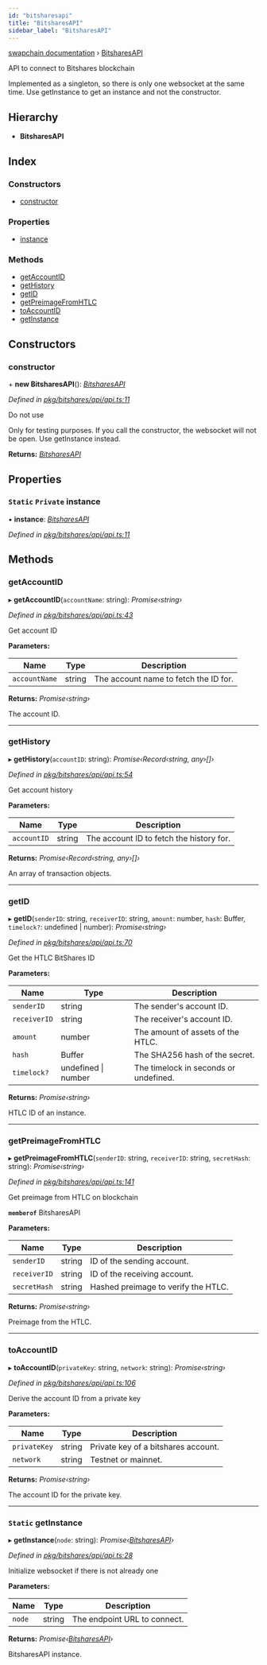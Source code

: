 ```yaml
---
id: "bitsharesapi"
title: "BitsharesAPI"
sidebar_label: "BitsharesAPI"
---
```


[swapchain documentation](../globals.md) › [BitsharesAPI](bitsharesapi.md)

API to connect to Bitshares blockchain

Implemented as a singleton, so there is only one websocket at the same time.
Use getInstance to get an instance and not the constructor.

## Hierarchy

- **BitsharesAPI**

## Index

### Constructors

- [constructor](bitsharesapi.md#constructor)

### Properties

- [instance](bitsharesapi.md#static-private-instance)

### Methods

- [getAccountID](bitsharesapi.md#getaccountid)
- [getHistory](bitsharesapi.md#gethistory)
- [getID](bitsharesapi.md#getid)
- [getPreimageFromHTLC](bitsharesapi.md#getpreimagefromhtlc)
- [toAccountID](bitsharesapi.md#toaccountid)
- [getInstance](bitsharesapi.md#static-getinstance)

## Constructors

### constructor

\+ **new BitsharesAPI**(): _[BitsharesAPI](bitsharesapi.md)_

_Defined in [pkg/bitshares/api/api.ts:11](https://github.com/chronark/swapchain/blob/281c0f2/src/pkg/bitshares/api/api.ts#L11)_

Do not use

Only for testing purposes. If you call the constructor, the websocket will not be open.
Use getInstance instead.

**Returns:** _[BitsharesAPI](bitsharesapi.md)_

## Properties

### `Static` `Private` instance

▪ **instance**: _[BitsharesAPI](bitsharesapi.md)_

_Defined in [pkg/bitshares/api/api.ts:11](https://github.com/chronark/swapchain/blob/281c0f2/src/pkg/bitshares/api/api.ts#L11)_

## Methods

### getAccountID

▸ **getAccountID**(`accountName`: string): _Promise‹string›_

_Defined in [pkg/bitshares/api/api.ts:43](https://github.com/chronark/swapchain/blob/281c0f2/src/pkg/bitshares/api/api.ts#L43)_

Get account ID

**Parameters:**

| Name          | Type   | Description                           |
| ------------- | ------ | ------------------------------------- |
| `accountName` | string | The account name to fetch the ID for. |

**Returns:** _Promise‹string›_

The account ID.

---

### getHistory

▸ **getHistory**(`accountID`: string): _Promise‹Record‹string, any›[]›_

_Defined in [pkg/bitshares/api/api.ts:54](https://github.com/chronark/swapchain/blob/281c0f2/src/pkg/bitshares/api/api.ts#L54)_

Get account history

**Parameters:**

| Name        | Type   | Description                              |
| ----------- | ------ | ---------------------------------------- |
| `accountID` | string | The account ID to fetch the history for. |

**Returns:** _Promise‹Record‹string, any›[]›_

An array of transaction objects.

---

### getID

▸ **getID**(`senderID`: string, `receiverID`: string, `amount`: number, `hash`: Buffer, `timelock?`: undefined | number): _Promise‹string›_

_Defined in [pkg/bitshares/api/api.ts:70](https://github.com/chronark/swapchain/blob/281c0f2/src/pkg/bitshares/api/api.ts#L70)_

Get the HTLC BitShares ID

**Parameters:**

| Name         | Type                    | Description                           |
| ------------ | ----------------------- | ------------------------------------- |
| `senderID`   | string                  | The sender's account ID.              |
| `receiverID` | string                  | The receiver's account ID.            |
| `amount`     | number                  | The amount of assets of the HTLC.     |
| `hash`       | Buffer                  | The SHA256 hash of the secret.        |
| `timelock?`  | undefined &#124; number | The timelock in seconds or undefined. |

**Returns:** _Promise‹string›_

HTLC ID of an instance.

---

### getPreimageFromHTLC

▸ **getPreimageFromHTLC**(`senderID`: string, `receiverID`: string, `secretHash`: string): _Promise‹string›_

_Defined in [pkg/bitshares/api/api.ts:141](https://github.com/chronark/swapchain/blob/281c0f2/src/pkg/bitshares/api/api.ts#L141)_

Get preimage from HTLC on blockchain

**`memberof`** BitsharesAPI

**Parameters:**

| Name         | Type   | Description                         |
| ------------ | ------ | ----------------------------------- |
| `senderID`   | string | ID of the sending account.          |
| `receiverID` | string | ID of the receiving account.        |
| `secretHash` | string | Hashed preimage to verify the HTLC. |

**Returns:** _Promise‹string›_

Preimage from the HTLC.

---

### toAccountID

▸ **toAccountID**(`privateKey`: string, `network`: string): _Promise‹string›_

_Defined in [pkg/bitshares/api/api.ts:106](https://github.com/chronark/swapchain/blob/281c0f2/src/pkg/bitshares/api/api.ts#L106)_

Derive the account ID from a private key

**Parameters:**

| Name         | Type   | Description                         |
| ------------ | ------ | ----------------------------------- |
| `privateKey` | string | Private key of a bitshares account. |
| `network`    | string | Testnet or mainnet.                 |

**Returns:** _Promise‹string›_

The account ID for the private key.

---

### `Static` getInstance

▸ **getInstance**(`node`: string): _Promise‹[BitsharesAPI](bitsharesapi.md)›_

_Defined in [pkg/bitshares/api/api.ts:28](https://github.com/chronark/swapchain/blob/281c0f2/src/pkg/bitshares/api/api.ts#L28)_

Initialize websocket if there is not already one

**Parameters:**

| Name   | Type   | Description                  |
| ------ | ------ | ---------------------------- |
| `node` | string | The endpoint URL to connect. |

**Returns:** _Promise‹[BitsharesAPI](bitsharesapi.md)›_

BitsharesAPI instance.
